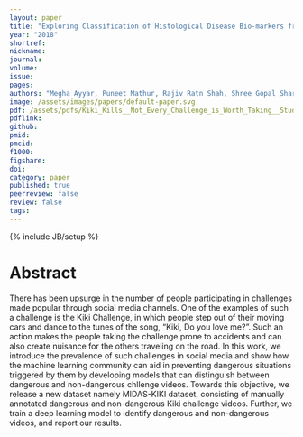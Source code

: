 ```yaml
---
layout: paper
title: "Exploring Classification of Histological Disease Bio-markers from Renal Biopsy Images"
year: "2018"
shortref: 
nickname: 
journal: 
volume: 
issue: 
pages:
authors: "Megha Ayyar, Puneet Mathur, Rajiv Ratn Shah, Shree Gopal Sharma"
image: /assets/images/papers/default-paper.svg
pdf: /assets/pdfs/Kiki_Kills__Not_Every_Challenge_is_Worth_Taking__Student_Paper_.pdf
pdflink: 
github:
pmid: 
pmcid: 
f1000: 
figshare: 
doi: 
category: paper
published: true
peerreview: false
review: false
tags: 
---
```

{% include JB/setup %}

# Abstract 

There has been upsurge in the number of people participating in challenges made popular through
social media channels. One of the examples of such a challenge is the Kiki
Challenge, in which people step out of their moving cars and
dance to the tunes of the song, “Kiki, Do you love me?”.
Such an action makes the people taking the challenge prone
to accidents and can also create nuisance for the others traveling on the road. In this work, we introduce the prevalence of such challenges in social media and show how the
machine learning community can aid in preventing dangerous situations triggered by them by developing models that
can distinguish between dangerous and non-dangerous chllenge videos. Towards this objective, we release a new dataset
namely MIDAS-KIKI dataset, consisting of manually annotated dangerous and non-dangerous Kiki challenge videos.
Further, we train a deep learning model to identify dangerous and non-dangerous videos, and report our results.